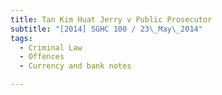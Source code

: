 ```yaml
---
title: Tan Kim Huat Jerry v Public Prosecutor 
subtitle: "[2014] SGHC 100 / 23\_May\_2014"
tags:
  - Criminal Law
  - Offences
  - Currency and bank notes

---
```


